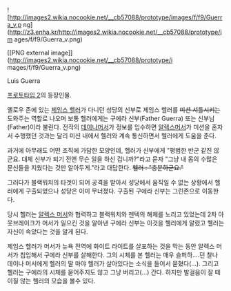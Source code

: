 ![http://images2.wikia.nocookie.net/__cb57088/prototype/images/f/f9/Guerra_v.p
ng](http://z3.enha.kr/http://images2.wikia.nocookie.net/__cb57088/prototype/im
ages/f/f9/Guerra_v.png)

[[PNG external image]](http://images2.wikia.nocookie.net/__cb57088/prototype/i
mages/f/f9/Guerra_v.png)

Luis Guerra

[프로토타입 2](%ED%94%84%EB%A1%9C%ED%86%A0%ED%83%80%EC%9E%85%202.md)의 등장인물.

옐로우 존에 있는 [제임스 헬러](%EC%A0%9C%EC%9E%84%EC%8A%A4%20%ED%97%AC%EB%9F%AC.md)가
다니던 성당의 신부로 제임스 헬러를 <del>미션 셔틀시키는</del>도와주는 역할로 나오며 보통 헬러에게는 구에라 신부(Father
Guerra) 또는 신부님(Father)이라 불린다. 전작의 [데이나머서](%EB%8D%B0%EC%9D%B4%EB%82%98%20%EB%A8%B8%EC%84%9C.md)가 정보를 입수하면 [알렉스머서](%EC%95%8C%EB%A0%89%EC%8A%A4%20%EB%A8%B8%EC%84%9C.md)가 미션을 혼자서 수행했던 것과는
달리 미션 내에서 헬러와 계속 통신하면서 헬러에게 도움을 준다.

과거에 아무래도 어떤 조직에 가담한 모양인데, 헬러가 신부에게 "평범한 반군 같진 않군요. 대체 신부가 되기 전엔 무슨 일을 하신
겁니까?"라고 묻자 "그냥 내 몸의 수많은 문신들을 지웠다는 것만 알아두게."라고 대답한다. <del>헬러 : "충분하군요."</del>

그러다가 블랙워치의 타겟이 되어 공격을 받아서 성당에서 움직일 수 없는 상황에서 헬러에게 구출되었으나 성당은 이미 무너졌다. 구출된 구에라
신부는 그린존으로 이동한다.

당시 헬러는 [알렉스 머서](%EC%95%8C%EB%A0%89%EC%8A%A4%20%EB%A8%B8%EC%84%9C.md)와 협력하고
블랙워치와 젠텍의 해체를 노리고 있었는데 2차 아웃브레이크가 머서가 일으킨 것을 알아낸 구에라 신부는 이것을 헬러에게 알렸고 헬러는 자신이
속았다는 것을 알게 된다.

제임스 헬러가 머서가 뉴욕 전역에 화이트 라이트를 살포하는 것을 막는 동안 알렉스 머서가 침입해서 구에라 신부를 살해한다. 그의 시체를 본
헬러는 매우 슬퍼하....던 찰나 데이나 머서에게 헬러의 딸 마야 헬러가 살아있다는 소식을 들어서 묻혔다(...). 그리고 헬러는 구에라의
시체를 묻어주지도 않고 그냥 버리고(...) 간다. 하지만 발걸음이 잘 떼이질 않는 헬러의 모습을 볼수 있다.

